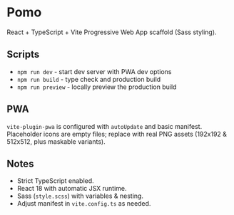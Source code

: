 # Pomo

React + TypeScript + Vite Progressive Web App scaffold (Sass styling).

## Scripts

- `npm run dev` - start dev server with PWA dev options
- `npm run build` - type check and production build
- `npm run preview` - locally preview the production build

## PWA

`vite-plugin-pwa` is configured with `autoUpdate` and basic manifest. Placeholder icons are empty files; replace with real PNG assets (192x192 & 512x512, plus maskable variants).

## Notes

- Strict TypeScript enabled.
- React 18 with automatic JSX runtime.
- Sass (`style.scss`) with variables & nesting.
- Adjust manifest in `vite.config.ts` as needed.
